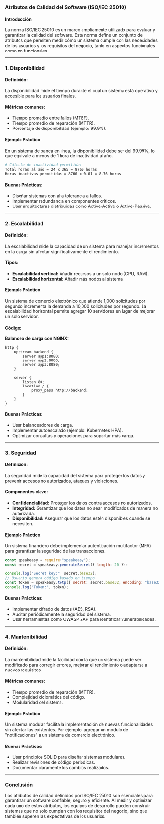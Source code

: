 ### **Atributos de Calidad del Software (ISO/IEC 25010)**

#### **Introducción**
La norma ISO/IEC 25010 es un marco ampliamente utilizado para evaluar y garantizar la calidad del software. Esta norma define un conjunto de atributos que permiten medir cómo un sistema cumple con las necesidades de los usuarios y los requisitos del negocio, tanto en aspectos funcionales como no funcionales.

---

### **1. Disponibilidad**

#### **Definición:**
La disponibilidad mide el tiempo durante el cual un sistema está operativo y accesible para los usuarios finales.

#### **Métricas comunes:**
- Tiempo promedio entre fallos (MTBF).
- Tiempo promedio de reparación (MTTR).
- Porcentaje de disponibilidad (ejemplo: 99.9%).

#### **Ejemplo Práctico:**
En un sistema de banca en línea, la disponibilidad debe ser del 99.99%, lo que equivale a menos de 1 hora de inactividad al año.
```bash
# Cálculo de inactividad permitida:
Total horas al año = 24 x 365 = 8760 horas
Horas inactivas permitidas = 8760 x 0.01 = 8.76 horas
```

#### **Buenas Prácticas:**
- Diseñar sistemas con alta tolerancia a fallos.
- Implementar redundancia en componentes críticos.
- Usar arquitecturas distribuidas como Active-Active o Active-Passive.

---

### **2. Escalabilidad**

#### **Definición:**
La escalabilidad mide la capacidad de un sistema para manejar incrementos en la carga sin afectar significativamente el rendimiento.

#### **Tipos:**
- **Escalabilidad vertical:** Añadir recursos a un solo nodo (CPU, RAM).
- **Escalabilidad horizontal:** Añadir más nodos al sistema.

#### **Ejemplo Práctico:**
Un sistema de comercio electrónico que atiende 1,000 solicitudes por segundo incrementa la demanda a 10,000 solicitudes por segundo. La escalabilidad horizontal permite agregar 10 servidores en lugar de mejorar un solo servidor.

#### **Código:**
**Balanceo de carga con NGINX:**
```nginx
http {
    upstream backend {
        server app1:8080;
        server app2:8080;
        server app3:8080;
    }

    server {
        listen 80;
        location / {
            proxy_pass http://backend;
        }
    }
}
```

#### **Buenas Prácticas:**
- Usar balanceadores de carga.
- Implementar autoescalado (ejemplo: Kubernetes HPA).
- Optimizar consultas y operaciones para soportar más carga.

---

### **3. Seguridad**

#### **Definición:**
La seguridad mide la capacidad del sistema para proteger los datos y prevenir accesos no autorizados, ataques y violaciones.

#### **Componentes clave:**
- **Confidencialidad:** Proteger los datos contra accesos no autorizados.
- **Integridad:** Garantizar que los datos no sean modificados de manera no autorizada.
- **Disponibilidad:** Asegurar que los datos estén disponibles cuando se necesiten.

#### **Ejemplo Práctico:**
Un sistema financiero debe implementar autenticación multifactor (MFA) para garantizar la seguridad de las transacciones.
```javascript
const speakeasy = require("speakeasy");
const secret = speakeasy.generateSecret({ length: 20 });

console.log("Secret key:", secret.base32);
// Usuario genera código basado en tiempo
const token = speakeasy.totp({ secret: secret.base32, encoding: "base32" });
console.log("Token:", token);
```

#### **Buenas Prácticas:**
- Implementar cifrado de datos (AES, RSA).
- Auditar periódicamente la seguridad del sistema.
- Usar herramientas como OWASP ZAP para identificar vulnerabilidades.

---

### **4. Mantenibilidad**

#### **Definición:**
La mantenibilidad mide la facilidad con la que un sistema puede ser modificado para corregir errores, mejorar el rendimiento o adaptarse a nuevos requisitos.

#### **Métricas comunes:**
- Tiempo promedio de reparación (MTTR).
- Complejidad ciclomática del código.
- Modularidad del sistema.

#### **Ejemplo Práctico:**
Un sistema modular facilita la implementación de nuevas funcionalidades sin afectar las existentes. Por ejemplo, agregar un módulo de "notificaciones" a un sistema de comercio electrónico.

#### **Buenas Prácticas:**
- Usar principios SOLID para diseñar sistemas modulares.
- Realizar revisiones de código periódicas.
- Documentar claramente los cambios realizados.

---

### **Conclusión**

Los atributos de calidad definidos por ISO/IEC 25010 son esenciales para garantizar un software confiable, seguro y eficiente. Al medir y optimizar cada uno de estos atributos, los equipos de desarrollo pueden construir sistemas que no solo cumplan con los requisitos del negocio, sino que también superen las expectativas de los usuarios.

